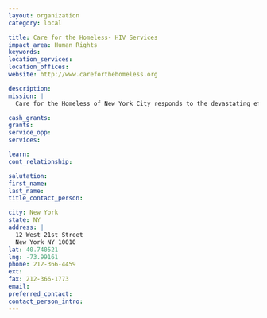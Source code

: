 ```yaml
---
layout: organization
category: local

title: Care for the Homeless- HIV Services
impact_area: Human Rights
keywords: 
location_services: 
location_offices: 
website: http://www.careforthehomeless.org

description: 
mission: |
  Care for the Homeless of New York City responds to the devastating effects of homelessness in New York City both by ensuring a wide array of high-quality support services to homeless children, women, and men, and by helping to improve the policies and programs affecting them. Care for the Homeless places at the core of our work the ultimate goal of eliminating homelessness within our city and country. 

cash_grants: 
grants: 
service_opp: 
services: 

learn: 
cont_relationship: 

salutation: 
first_name: 
last_name: 
title_contact_person: 

city: New York
state: NY
address: |
  12 West 21st Street    
  New York NY 10010
lat: 40.740521
lng: -73.99161
phone: 212-366-4459
ext: 
fax: 212-366-1773
email: 
preferred_contact: 
contact_person_intro: 
---
```


